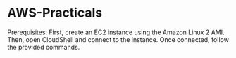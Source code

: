 # AWS-Practicals
Prerequisites: First, create an EC2 instance using the Amazon Linux 2 AMI. Then, open CloudShell and connect to the instance. Once connected, follow the provided commands.
